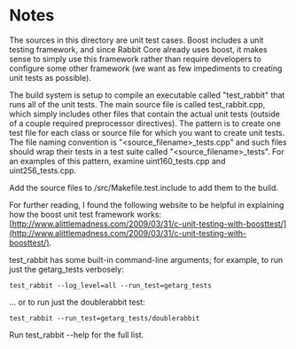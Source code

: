 # Notes
The sources in this directory are unit test cases.  Boost includes a
unit testing framework, and since Rabbit Core already uses boost, it makes
sense to simply use this framework rather than require developers to
configure some other framework (we want as few impediments to creating
unit tests as possible).

The build system is setup to compile an executable called "test_rabbit"
that runs all of the unit tests.  The main source file is called
test_rabbit.cpp, which simply includes other files that contain the
actual unit tests (outside of a couple required preprocessor
directives).  The pattern is to create one test file for each class or
source file for which you want to create unit tests.  The file naming
convention is "<source_filename>_tests.cpp" and such files should wrap
their tests in a test suite called "<source_filename>_tests".  For an
examples of this pattern, examine uint160_tests.cpp and
uint256_tests.cpp.

Add the source files to /src/Makefile.test.include to add them to the build.

For further reading, I found the following website to be helpful in
explaining how the boost unit test framework works:
[http://www.alittlemadness.com/2009/03/31/c-unit-testing-with-boosttest/](http://www.alittlemadness.com/2009/03/31/c-unit-testing-with-boosttest/).

test_rabbit has some built-in command-line arguments; for
example, to run just the getarg_tests verbosely:

    test_rabbit --log_level=all --run_test=getarg_tests

... or to run just the doublerabbit test:

    test_rabbit --run_test=getarg_tests/doublerabbit

Run  test_rabbit --help   for the full list.

